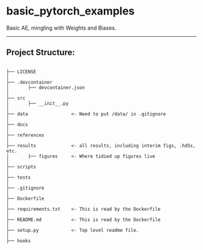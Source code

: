 # basic_pytorch_examples

Basic AE, mingling with Weights and Biases.

---

## Project Structure:

```

├── LICENSE
│ 
├── .devcontainer
│       ├── devcontainer.json
│ 
├── src
│       ├── __init__.py
│ 
├── data                <- Need to put /data/ in .gitignore
│ 
├── docs
│ 
├── references
│ 
├── results             <- all results, including interim figs, .hd5s, etc.
│       ├── figures     <- Where tidied up figures live
│ 
├── scripts
│ 
├── tests
│
├── .gitignore
│ 
├── Dockerfile
│ 
├── requirements.txt    <- This is read by the Dockerfile
│ 
├── README.md           <- This is read by the Dockerfile
│
├── setup.py            <- Top level readme file.
│   
├── hooks
```